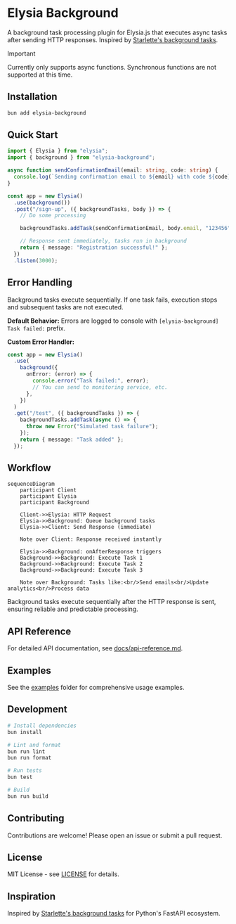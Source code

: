 # Elysia Background

A background task processing plugin for Elysia.js that executes async tasks after sending HTTP responses. Inspired by [Starlette's background tasks](https://www.starlette.io/background/).

> [!IMPORTANT]  
> Currently only supports async functions. Synchronous functions are not supported at this time.

## Installation

```bash
bun add elysia-background
```

## Quick Start

```typescript
import { Elysia } from "elysia";
import { background } from "elysia-background";

async function sendConfirmationEmail(email: string, code: string) {
  console.log(`Sending confirmation email to ${email} with code ${code}`);
}

const app = new Elysia()
  .use(background())
  .post("/sign-up", ({ backgroundTasks, body }) => {
    // Do some processing

    backgroundTasks.addTask(sendConfirmationEmail, body.email, "123456");

    // Response sent immediately, tasks run in background
    return { message: "Registration successful!" };
  })
  .listen(3000);
```

## Error Handling

Background tasks execute sequentially. If one task fails, execution stops and subsequent tasks are not executed.

**Default Behavior:**
Errors are logged to console with `[elysia-background] Task failed:` prefix.

**Custom Error Handler:**

```typescript
const app = new Elysia()
  .use(
    background({
      onError: (error) => {
        console.error("Task failed:", error);
        // You can send to monitoring service, etc.
      },
    })
  )
  .get("/test", ({ backgroundTasks }) => {
    backgroundTasks.addTask(async () => {
      throw new Error("Simulated task failure");
    });
    return { message: "Task added" };
  });
```

## Workflow

```mermaid
sequenceDiagram
    participant Client
    participant Elysia
    participant Background

    Client->>Elysia: HTTP Request
    Elysia->>Background: Queue background tasks
    Elysia->>Client: Send Response (immediate)

    Note over Client: Response received instantly

    Elysia->>Background: onAfterResponse triggers
    Background->>Background: Execute Task 1
    Background->>Background: Execute Task 2
    Background->>Background: Execute Task 3

    Note over Background: Tasks like:<br/>Send emails<br/>Update analytics<br/>Process data
```

Background tasks execute sequentially after the HTTP response is sent, ensuring reliable and predictable processing.

## API Reference

For detailed API documentation, see [docs/api-reference.md](docs/api-reference.md).

## Examples

See the [examples](./examples/) folder for comprehensive usage examples.

## Development

```bash
# Install dependencies
bun install

# Lint and format
bun run lint
bun run format

# Run tests
bun test

# Build
bun run build
```

## Contributing

Contributions are welcome! Please open an issue or submit a pull request.

## License

MIT License - see [LICENSE](LICENSE) for details.

## Inspiration

Inspired by [Starlette's background tasks](https://github.com/encode/starlette/blob/master/starlette/background.py) for Python's FastAPI ecosystem.
